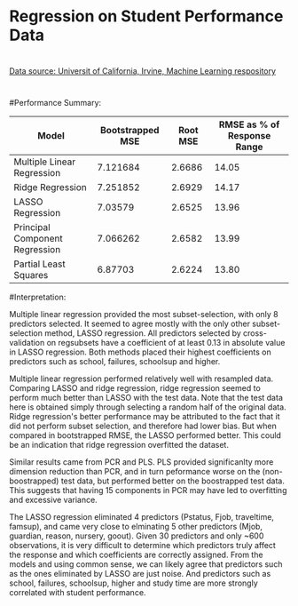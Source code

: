 # Regression on Student Performance Data
#
[Data source: Universit of California, Irvine, Machine Learning respository](http://archive.ics.uci.edu/ml/datasets/Student+Performance)
#
#Performance Summary:

| Model                          | Bootstrapped MSE | Root MSE | RMSE as % of Response Range |
| ------------------------------ | ---------------- | -------- | --------------------------- |
| Multiple Linear Regression     | 7.121684         | 2.6686   | 14.05                       |
| Ridge Regression               | 7.251852         | 2.6929   | 14.17                       |
| LASSO Regression               | 7.03579          | 2.6525   | 13.96                       |
| Principal Component Regression | 7.066262         | 2.6582   | 13.99                       |
| Partial Least Squares          | 6.87703          | 2.6224   | 13.80                       |

#Interpretation:

Multiple linear regression provided the most subset-selection, with only 8 predictors selected. 
It seemed to agree mostly with the only other subset-selection method, LASSO regression. 
All predictors selected by cross-validation on regsubsets have a coefficient of at least 0.13 in absolute value 
in LASSO regression. Both methods placed their highest coefficients on predictors such as school, failures, 
schoolsup and higher.

Multiple linear regression performed relatively well with resampled data.
Comparing LASSO and ridge regression, ridge regression seemed to perform much better than LASSO with the test data.
Note that the test data here is obtained simply through selecting a random half of the original data.
Ridge regression's better performance may be attributed to the fact that it did not perform subset selection, and
therefore had lower bias. But when compared in bootstrapped RMSE, the LASSO performed better. This could be an
indication that ridge regression overfitted the dataset.

Similar results came from PCR and PLS. PLS provided significanlty more dimension reduction than PCR, and in turn
peformance worse on the (non-boostrapped) test data, but performed better on the boostrapped test data. This suggests
that having 15 components in PCR may have led to overfitting and excessive variance.

The LASSO regression eliminated 4 predictors (Pstatus, Fjob, traveltime, famsup), and came very close to elminating 5
other predictors (Mjob, guardian, reason, nursery, goout). Given 30 predictors and only ~600 observations, it is very
difficult to determine which predictors truly affect the response and which coefficients are correctly assigned.
From the models and using common sense, we can likely agree that predictors such as the ones eliminated by LASSO are
just noise. And predictors such as school, failures, schoolsup, higher and study time are more strongly correlated
with student performance.